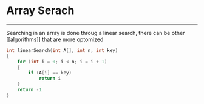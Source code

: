 # Array Serach
---
Searching in an array is done throug a linear search, there can be other [[algorithms]] that are more optomized 

```cpp
int linearSearch(int A[], int n, int key)
{
    for (int i = 0; i < n; i = i + 1)
    {
        if (A[i] == key)
            return i
    }
    return -1
}
```
